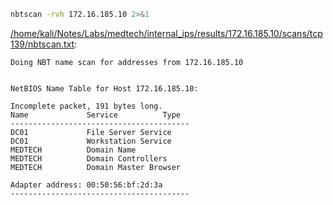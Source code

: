 ```bash
nbtscan -rvh 172.16.185.10 2>&1
```

[/home/kali/Notes/Labs/medtech/internal_ips/results/172.16.185.10/scans/tcp139/nbtscan.txt](file:///home/kali/Notes/Labs/medtech/internal_ips/results/172.16.185.10/scans/tcp139/nbtscan.txt):

```
Doing NBT name scan for addresses from 172.16.185.10


NetBIOS Name Table for Host 172.16.185.10:

Incomplete packet, 191 bytes long.
Name             Service          Type
----------------------------------------
DC01             File Server Service
DC01             Workstation Service
MEDTECH          Domain Name
MEDTECH          Domain Controllers
MEDTECH          Domain Master Browser

Adapter address: 00:50:56:bf:2d:3a
----------------------------------------


```
